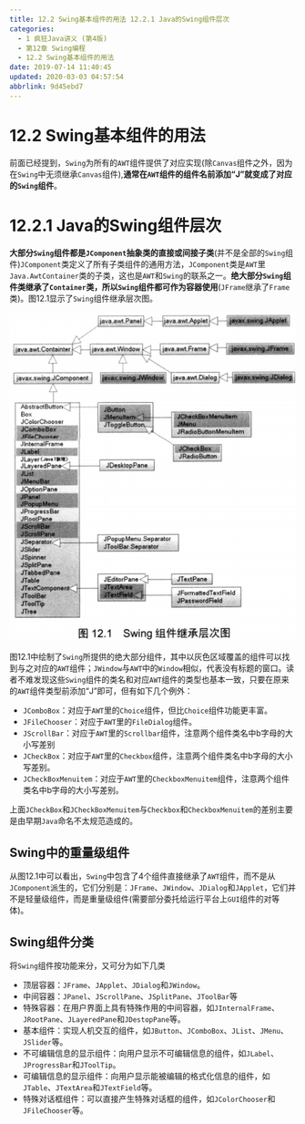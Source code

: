 ```yaml
---
title: 12.2 Swing基本组件的用法 12.2.1 Java的Swing组件层次
categories: 
  - 1 疯狂Java讲义 (第4版)
  - 第12章 Swing编程
  - 12.2 Swing基本组件的用法
date: 2019-07-14 11:40:45
updated: 2020-03-03 04:57:54
abbrlink: 9d45ebd7
---
```

# 12.2 Swing基本组件的用法
前面已经提到，`Swing`为所有的`AWT`组件提供了对应实现(除`Canvas`组件之外，因为在`Swing`中无须继承`Canvas`组件),**通常在`AWT`组件的组件名前添加“J”就变成了对应的`Swing`组件**。

# 12.2.1 Java的Swing组件层次
**大部分`Swing`组件都是`JComponent`抽象类的直接或间接子类**(并不是全部的`Swing`组件)`JComponent`类定义了所有子类组件的通用方法，`JComponent`类是`AWT`里`Java.AwtContainer`类的子类，这也是`AWT`和`Swing`的联系之一。**绝大部分`Swing`组件类继承了`Container`类，所以`Swing`组件都可作为容器使用**(`JFrame`继承了`Frame`类)。图12.1显示了`Swing`组件继承层次图。

![图12.1](https://raw.githubusercontent.com/lanlan2017/images/master/CrazyJavaHandout4/Chapter12/12.2.1/1.png)

<!-- CrazyJavaHandout4/Chapter12/12.2.1/ -->
图12.1中绘制了`Swing`所提供的绝大部分组件，其中以灰色区域覆盖的组件可以找到与之对应的`AWT`组件；`JWindow`与`AWT`中的`Window`相似，代表没有标题的窗口。读者不难发现这些`Swing`组件的类名和对应`AWT`组件的类型也基本一致，只要在原来的`AWT`组件类型前添加“J”即可，但有如下几个例外：

- `JComboBox`：对应于`AWT`里的`Choice`组件，但比`Choice`组件功能更丰富。
- `JFileChooser`：对应于`AWT`里的`FileDialog`组件。
- `JScrollBar`：对应于`AWT`里的`Scrollbar`组件，注意两个组件类名中b字母的大小写差别
- `JCheckBox`：对应于`AWT`里的`Checkbox`组件，注意两个组件类名中b字母的大小写差别。
- `JCheckBoxMenuitem`：对应于`AWT`里的`CheckboxMenuitem`组件，注意两个组件类名中b字母的大小写差别。

上面`JCheckBox`和`JCheckBoxMenuitem`与`Checkbox`和`CheckboxMenuitem`的差别主要是由早期`Java`命名不太规范造成的。

## Swing中的重量级组件
从图12.1中可以看出，`Swing`中包含了4个组件直接继承了`AWT`组件，而不是从`JComponent`派生的，它们分别是：`JFrame`、`JWindow`、`JDialog`和`JApplet`，它们并不是轻量级组件，而是重量级组件(需要部分委托给运行平台上`GUI`组件的对等体)。

## Swing组件分类
将`Swing`组件按功能来分，又可分为如下几类
- 顶层容器：`JFrame`、`JApplet`、`JDialog`和`JWindow`。
- 中间容器：`JPanel`、`JScrollPane`、`JSplitPane`、`JToolBar`等
- 特殊容器：在用户界面上具有特殊作用的中间容器，如`JInternalFrame`、`JRootPane`、`JLayeredPane`和`JDestopPane`等。
- 基本组件：实现人机交互的组件，如`JButton`、`JComboBox`、`JList`、`JMenu`、`JSlider`等。
- 不可编辑信息的显示组件：向用户显示不可编辑信息的组件，如`JLabel`、`JProgressBar`和`JToolTip`。
- 可编辑信息的显示组件：向用户显示能被编辑的格式化信息的组件，如`JTable`、`JTextArea`和`JTextField`等。
- 特殊对话框组件：可以直接产生特殊对话框的组件，如`JColorChooser`和`JFileChooser`等。
